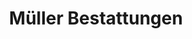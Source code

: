 ---
title: "Müller Bestattungen"
url: /freiburg-im-breisgau/mueller-bestattungen/
shop: Bestattungen
---